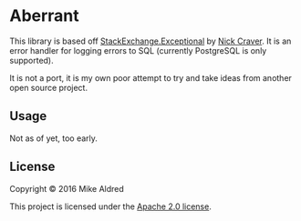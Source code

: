 # Aberrant

This library is based off [StackExchange.Exceptional](https://github.com/NickCraver/StackExchange.Exceptional) by [Nick Craver](https://nickcraver.com/). It is an error handler for logging errors to SQL (currently PostgreSQL is only supported).

It is not a port, it is my own poor attempt to try and take ideas from another open source project.

## Usage

Not as of yet, too early.

## License

Copyright © 2016 Mike Aldred

This project is licensed under the [Apache 2.0 license](http://www.apache.org/licenses/LICENSE-2.0).
